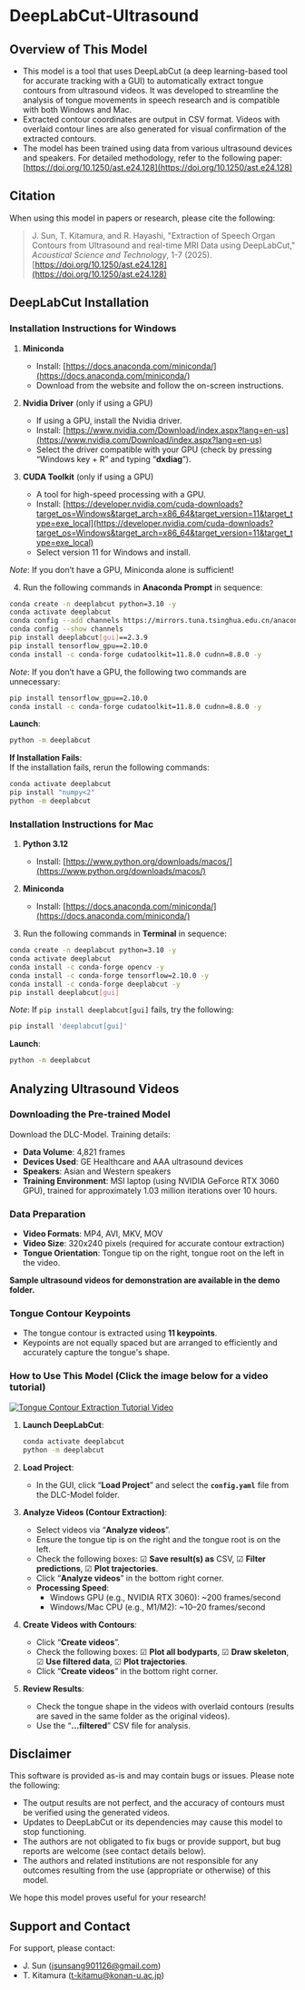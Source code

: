 # DeepLabCut-Ultrasound

## Overview of This Model
- This model is a tool that uses DeepLabCut (a deep learning-based tool for accurate tracking with a GUI) to automatically extract tongue contours from ultrasound videos. It was developed to streamline the analysis of tongue movements in speech research and is compatible with both Windows and Mac.
- Extracted contour coordinates are output in CSV format. Videos with overlaid contour lines are also generated for visual confirmation of the extracted contours.
- The model has been trained using data from various ultrasound devices and speakers. For detailed methodology, refer to the following paper:  
  [https://doi.org/10.1250/ast.e24.128](https://doi.org/10.1250/ast.e24.128)

## Citation
When using this model in papers or research, please cite the following:  
> J. Sun, T. Kitamura, and R. Hayashi, "Extraction of Speech Organ Contours from Ultrasound and real-time MRI Data using DeepLabCut," _Acoustical Science and Technology_, 1-7 (2025).  
> [https://doi.org/10.1250/ast.e24.128](https://doi.org/10.1250/ast.e24.128)

## DeepLabCut Installation
### Installation Instructions for Windows
1. **Miniconda**  
   - Install: [https://docs.anaconda.com/miniconda/](https://docs.anaconda.com/miniconda/)  
   - Download from the website and follow the on-screen instructions.

2. **Nvidia Driver** (only if using a GPU)  
   - If using a GPU, install the Nvidia driver.  
   - Install: [https://www.nvidia.com/Download/index.aspx?lang=en-us](https://www.nvidia.com/Download/index.aspx?lang=en-us)  
   - Select the driver compatible with your GPU (check by pressing “Windows key + R” and typing “**dxdiag**”).

3. **CUDA Toolkit** (only if using a GPU)  
   - A tool for high-speed processing with a GPU.  
   - Install: [https://developer.nvidia.com/cuda-downloads?target_os=Windows&target_arch=x86_64&target_version=11&target_type=exe_local](https://developer.nvidia.com/cuda-downloads?target_os=Windows&target_arch=x86_64&target_version=11&target_type=exe_local)  
   - Select version 11 for Windows and install.

*Note*: If you don’t have a GPU, Miniconda alone is sufficient!

4. Run the following commands in **Anaconda Prompt** in sequence:

```bash
conda create -n deeplabcut python=3.10 -y
conda activate deeplabcut
conda config --add channels https://mirrors.tuna.tsinghua.edu.cn/anaconda/pkgs/main
conda config --show channels
pip install deeplabcut[gui]==2.3.9
pip install tensorflow_gpu==2.10.0
conda install -c conda-forge cudatoolkit=11.8.0 cudnn=8.8.0 -y
```

*Note*: If you don’t have a GPU, the following two commands are unnecessary:
```bash
pip install tensorflow_gpu==2.10.0
conda install -c conda-forge cudatoolkit=11.8.0 cudnn=8.8.0 -y
```

**Launch**:
```bash
python -m deeplabcut
```

**If Installation Fails**:  
If the installation fails, rerun the following commands:

```bash
conda activate deeplabcut
pip install "numpy<2"
python -m deeplabcut
```

### Installation Instructions for Mac
1. **Python 3.12**  
   - Install: [https://www.python.org/downloads/macos/](https://www.python.org/downloads/macos/)

2. **Miniconda**  
   - Install: [https://docs.anaconda.com/miniconda/](https://docs.anaconda.com/miniconda/)

3. Run the following commands in **Terminal** in sequence:

```bash
conda create -n deeplabcut python=3.10 -y
conda activate deeplabcut
conda install -c conda-forge opencv -y
conda install -c conda-forge tensorflow=2.10.0 -y
conda install -c conda-forge deeplabcut -y
pip install deeplabcut[gui]
```

*Note*: If `pip install deeplabcut[gui]` fails, try the following:

```bash
pip install 'deeplabcut[gui]'
```

**Launch**:
```bash
python -m deeplabcut
```

## Analyzing Ultrasound Videos
### Downloading the Pre-trained Model
Download the DLC-Model. Training details:  
- **Data Volume**: 4,821 frames  
- **Devices Used**: GE Healthcare and AAA ultrasound devices  
- **Speakers**: Asian and Western speakers  
- **Training Environment**: MSI laptop (using NVIDIA GeForce RTX 3060 GPU), trained for approximately 1.03 million iterations over 10 hours.

### Data Preparation
- **Video Formats**: MP4, AVI, MKV, MOV  
- **Video Size**: 320x240 pixels (required for accurate contour extraction)  
- **Tongue Orientation**: Tongue tip on the right, tongue root on the left in the video.  

**Sample ultrasound videos for demonstration are available in the demo folder.**

### Tongue Contour Keypoints
- The tongue contour is extracted using **11 keypoints**.  
- Keypoints are not equally spaced but are arranged to efficiently and accurately capture the tongue's shape.

### How to Use This Model (Click the image below for a video tutorial)

[![Tongue Contour Extraction Tutorial Video](https://github.com/user-attachments/assets/e0b53433-387e-4873-afe7-2fe1a3bc3a5e)](https://www.youtube.com/watch?v=4pZpJK13p2I)

1. **Launch DeepLabCut**:
   ```bash
   conda activate deeplabcut
   python -m deeplabcut
   ```

2. **Load Project**:
   - In the GUI, click “**Load Project**” and select the **`config.yaml`** file from the DLC-Model folder.

3. **Analyze Videos (Contour Extraction)**:
   - Select videos via “**Analyze videos**”.  
   - Ensure the tongue tip is on the right and the tongue root is on the left.  
   - Check the following boxes: ☑ **Save result(s) as** CSV, ☑ **Filter predictions**, ☑ **Plot trajectories**.  
   - Click “**Analyze videos**” in the bottom right corner.  
   - **Processing Speed**:  
     - Windows GPU (e.g., NVIDIA RTX 3060): ~200 frames/second  
     - Windows/Mac CPU (e.g., M1/M2): ~10–20 frames/second  

4. **Create Videos with Contours**:
   - Click “**Create videos**”.  
   - Check the following boxes: ☑ **Plot all bodyparts**, ☑ **Draw skeleton**, ☑ **Use filtered data**, ☑ **Plot trajectories**.  
   - Click “**Create videos**” in the bottom right corner.

5. **Review Results**:
   - Check the tongue shape in the videos with overlaid contours (results are saved in the same folder as the original videos).  
   - Use the “**…filtered**” CSV file for analysis.

## Disclaimer
This software is provided as-is and may contain bugs or issues. Please note the following:  
- The output results are not perfect, and the accuracy of contours must be verified using the generated videos.  
- Updates to DeepLabCut or its dependencies may cause this model to stop functioning.  
- The authors are not obligated to fix bugs or provide support, but bug reports are welcome (see contact details below).  
- The authors and related institutions are not responsible for any outcomes resulting from the use (appropriate or otherwise) of this model.  

We hope this model proves useful for your research!

## Support and Contact
For support, please contact:  
- J. Sun ([jsunsang901126@gmail.com](mailto:jsunsang901126@gmail.com))  
- T. Kitamura ([t-kitamu@konan-u.ac.jp](mailto:t-kitamu@konan-u.ac.jp))
